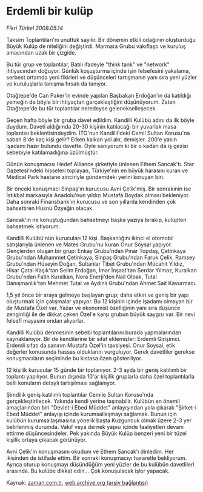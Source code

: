 # Erdemli bir kulüp

*Fikri Türkel 2008.05.14*

<tr><td class="metin" colspan="2" style="padding-top: 20px; padding-left: 5px; padding-right: 10px;">Taksim Toplantıları'nı unuttuk sayılır. Bir dönemin etkili odağının oluşturduğu Büyük Kulüp de niteliğini değiştirdi. Marmara Grubu vakıflaştı ve kuruluş amacından uzak bir çizgide.</td></tr><tr><td class="metin" colspan="2" style="padding-top: 20px; padding-left: 5px; padding-right: 10px;"><p> Bu tür grup ve toplantılar, Batılı ifadeyle "think tank" ve "network" ihtiyacından doğuyor. Günlük koşuşturma içinde işin felsefesini yakalama, serbest ortamda yeni fikirleri ve düşünceleri tartışmanın yanı sıra yeni yüzler ve kuruluşlarla tanışma fırsatı da tanıyor. 
<p> Otağtepe'de Can Paker'in evinde yapılan Başbakan Erdoğan'ın da katıldığı yemeğin de böyle bir ihtiyaçtan gerçekleştiğini düşünüyorum. Zaten Otağtepe'de bu tür toplantılar neredeyse gelenekselleşecek.
<p> Geçen hafta böyle bir gruba davet edildim. Kandilli Kulübü adını da ilk böyle duydum. Daveti aldığımda 20-30 kişinin katılacağı bir yuvarlak masa toplantısı beklentisindeydim. İTO'nun Kandilli'deki Cemil Sultan Korusu'na sabah 8'de kaç kişi gelir? Erken kalkan yol alır, demişler. 200'e yakın işadamı hazır bulundu davette. Öyle sanıyorum ki bir o kadarı da iş gezisi sebebiyle katılamadığına üzülmüştür. 
<p> Günün konuşmacısı Hedef Alliance şirketiyle ünlenen Ethem Sancak'tı. Star Gazetesi'ndeki hisseleri toplayan, Türkiye'nin en büyük harasını kuran ve Medical Park hastane zinciriyle gündemdeki yerini koruyan biri. 
<p> Bir önceki konuşmacı Sinpaş'ın kurucusu Avni Çelik'miş. Bir sonrakinin ise İstikbal markasıyla Anadolu'nun yıldızı Mustafa Boydak olması bekleniyor. Daha sonraki Finansbank'ın kurucusu ve son yıllarda kendinden çok bahsettiren Hüsnü Özyeğin olacak. 
<p> Sancak'ın ne konuştuğundan bahsetmeyi başka yazıya bırakıp, kulüpten bahsetmek istiyorum. 
<p> Kandilli Kulübü'nün kurucuları 12 kişi. Başkanlığını ikinci el otomobil satışlarıyla ünlenen ve Mates Grubu'nu kuran Onur Soysal yapıyor. Gençlerden oluşan bir grup: Enkay Grubu'ndan Pınar Topdaş, Çetinkaya Grubu'ndan Muhammet Çetinkaya, Sinpaş Grubu'ndan Faruk Çelik, Ramsey Grubu'ndan Hüseyin Doğan, Sultanlar Tibet Grubu'ndan Mücahit Yıldız, Hisar Çatal Kaşık'tan Selim Erdoğan, İmar İnşaat'tan Serdar Yılmaz, Kuralkan Grubu'ndan Fatih Kuralkan, Nora Enerji'den Nail Olpak, Tutal Danışmanlık'tan Mehmet Tutal ve Aydınlı Grubu'ndan Ahmet Sait Kavurmacı. 
<p> 1,5 yıl önce bir araya gelmeye başlayan grup; daha etkin ve geniş bir yapı oluşturmak için çalışmalar yapıyor. Bu 12 kişinin içinde işadamı olmayan bir de Mustafa Özel var. Yazar ve ekonomist özelliğinin yanı sıra düşünce zenginliği ile de dikkat çeken Özel'e karşı grubun büyük saygısı var. Bir nevi felsefî mayasını ondan alıyorlar. 
<p> Kandilli Kulübü denmesinin sebebi toplantılarını burada yapmalarından kaynaklanıyor. Bir de kendilerine bir sıfat eklemişler: Erdemli Girişimci. Erdemli sıfatı da sanırım Mustafa Özel'in tavsiyesi. Onur Soysal, etik değerler konusunda hassas olduklarını vurguluyor. Gerek davetliler gerekse konuşmacıların seçiminde bu kıstasa özen gösteriliyor. 
<p> 12 kişilik kurucular 15 günde bir toplanıyor. 2-3 ayda bir geniş katılımlı bir toplantı yapılıyor. Bunun dışında 10'ar kişilik gruplarla daha özel toplantılarla belli konuların detaylı tartışılması sağlanıyor. 
<p> Şimdilik geniş katılımlı toplantılar Cemile Sultan Korusu'nda gerçekleştirilecek. Yakında kendi yerine taşınabilir. Kulübün en önemli amaçlarından biri "Devlet-i Ebed Müddet" anlayışından yola çıkarak "Şirket-i Ebed Müddet" anlayışı içinde kurumsallaşmayı sağlamak. Bunun için kulübün kurumsallaşmasına yönelik başta Kuzguncuk olmak üzere 2-3 yer belirlenmiş durumda. Vakıf veya dernek yapısı içinde faaliyetleri devam ettirme düşüncesindeler. Pek yakında Büyük Kulüp benzeri yeni bir tüzel kişilik ortaya çıkacak görünüyor. 
<p> Avni Çelik'in konuşmasını okudum ve Ethem Sancak'ı dinledim. Her ikisinden de istifade ettim. Bir sonraki konuşmacıyı hararetle bekliyorum. Ayrıca oturup konuşmayı düşündüğüm yeni yüzler de bu kulübün davetlileri arasında. Bu kulübe dikkat edin... Çok konuşulacak işler yapacak.<br/></p></p></p></p></p></p></p></p></p></p></p></p></td></tr>

Kaynak: [zaman.com.tr](http://zaman.com.tr/yazar.do?yazino=689206), [web.archive.org (arşiv bağlantısı)](http://web.archive.org/web/20080515155132/http://zaman.com.tr:80/yazar.do?yazino=689206)
